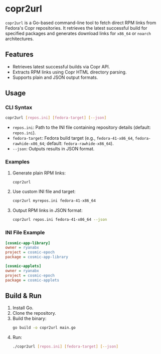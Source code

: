 # copr2url

`copr2url` is a Go-based command-line tool to fetch direct RPM links from Fedora's Copr repositories. It retrieves the latest successful build for specified packages and generates download links for `x86_64` or `noarch` architectures.

## Features

- Retrieves latest successful builds via Copr API.
- Extracts RPM links using Copr HTML directory parsing.
- Supports plain and JSON output formats.

## Usage

### CLI Syntax

```bash
copr2url [repos.ini] [fedora-target] [--json]
```

- `repos.ini`: Path to the INI file containing repository details (default: `repos.ini`).
- `fedora-target`: Fedora build target (e.g., `fedora-41-x86_64`, `fedora-rawhide-x86_64`; default: `fedora-rawhide-x86_64`).
- `--json`: Outputs results in JSON format.

### Examples

1. Generate plain RPM links:
   ```bash
   copr2url
   ```
2. Use custom INI file and target:
   ```bash
   copr2url myrepos.ini fedora-41-x86_64
   ```
3. Output RPM links in JSON format:
   ```bash
   copr2url repos.ini fedora-41-x86_64 --json
   ```

### INI File Example

```ini
[cosmic-app-library]
owner = ryanabx
project = cosmic-epoch
package = cosmic-app-library

[cosmic-applets]
owner = ryanabx
project = cosmic-epoch
package = cosmic-applets
```

## Build & Run

1. Install Go.
2. Clone the repository.
3. Build the binary:
   ```bash
   go build -o copr2url main.go
   ```
4. Run:
   ```bash
   ./copr2url [repos.ini] [fedora-target] [--json]
   ```
